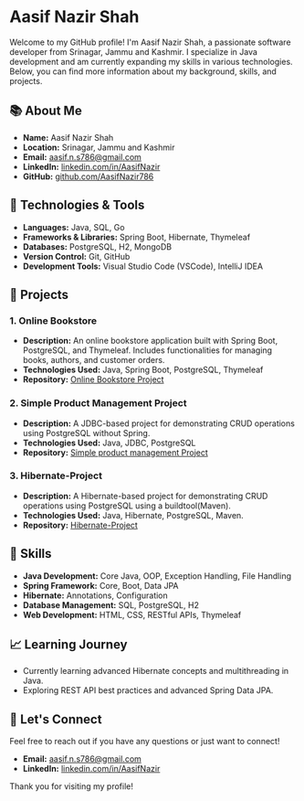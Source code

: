 # Aasif Nazir Shah

Welcome to my GitHub profile! I'm Aasif Nazir Shah, a passionate software developer from Srinagar, Jammu and Kashmir. I specialize in Java development and am currently expanding my skills in various technologies. Below, you can find more information about my background, skills, and projects.

## 📚 About Me

- **Name:** Aasif Nazir Shah
- **Location:** Srinagar, Jammu and Kashmir
- **Email:** [aasif.n.s786@gmail.com](mailto:aasif.n.s786@gmail.com)
- **LinkedIn:** [linkedin.com/in/AasifNazir](https://www.linkedin.com/in/AasifNazir) 
- **GitHub:** [github.com/AasifNazir786](https://github.com/AasifNazir786)

## 🔧 Technologies & Tools

- **Languages:** Java, SQL, Go
- **Frameworks & Libraries:** Spring Boot, Hibernate, Thymeleaf
- **Databases:** PostgreSQL, H2, MongoDB
- **Version Control:** Git, GitHub
- **Development Tools:** Visual Studio Code (VSCode), IntelliJ IDEA

## 🚀 Projects

### 1. **Online Bookstore**
   - **Description:** An online bookstore application built with Spring Boot, PostgreSQL, and Thymeleaf. Includes functionalities for managing books, authors, and customer orders.
   - **Technologies Used:** Java, Spring Boot, PostgreSQL, Thymeleaf
   - **Repository:** [Online Bookstore Project](https://github.com/AasifNazir786/Online-Book-Store.git)

### 2. **Simple Product Management Project**
   - **Description:** A JDBC-based project for demonstrating CRUD operations using PostgreSQL without Spring.
   - **Technologies Used:** Java, JDBC, PostgreSQL
   - **Repository:** [Simple product management Project](https://github.com/AasifNazir786/productmanagement.git)

### 3. **Hibernate-Project**
   - **Description:** A Hibernate-based project for demonstrating CRUD operations using PostgreSQL using a buildtool(Maven).
   - **Technologies Used:** Java, Hibernate, PostgreSQL, Maven.
   - **Repository:** [Hibernate-Project](https://github.com/AasifNazir786/Hibernate-Project.git)

## 🌟 Skills

- **Java Development:** Core Java, OOP, Exception Handling, File Handling
- **Spring Framework:** Core, Boot, Data JPA
- **Hibernate:** Annotations, Configuration
- **Database Management:** SQL, PostgreSQL, H2
- **Web Development:** HTML, CSS, RESTful APIs, Thymeleaf

## 📈 Learning Journey

- Currently learning advanced Hibernate concepts and multithreading in Java.
- Exploring REST API best practices and advanced Spring Data JPA.

## 💬 Let's Connect

Feel free to reach out if you have any questions or just want to connect!

- **Email:** [aasif.n.s786@gmail.com](mailto:aasif.n.s786@gmail.com)
- **LinkedIn:** [linkedin.com/in/AasifNazir](https://www.linkedin.com/in/AasifNazir) 

Thank you for visiting my profile!
